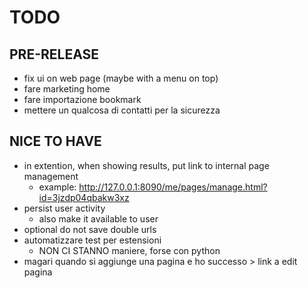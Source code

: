 # TODO

## PRE-RELEASE
- fix ui on web page (maybe with a menu on top)
- fare marketing home
- fare importazione bookmark
- mettere un qualcosa di contatti per la sicurezza

## NICE TO HAVE
- in extention, when showing results, put link to internal page management
    - example: http://127.0.0.1:8090/me/pages/manage.html?id=3jzdp04qbakw3xz
- persist user activity
    - also make it available to user
- optional do not save double urls
- automatizzare test per estensioni
    - NON CI STANNO maniere, forse con python
- magari quando si aggiunge una pagina e ho successo > link a edit pagina 


